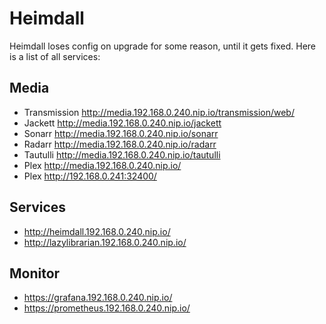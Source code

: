 # Heimdall

Heimdall loses config on upgrade for some reason, until it gets fixed. Here is a list of all services:

## Media

* Transmission http://media.192.168.0.240.nip.io/transmission/web/
* Jackett      http://media.192.168.0.240.nip.io/jackett
* Sonarr       http://media.192.168.0.240.nip.io/sonarr
* Radarr       http://media.192.168.0.240.nip.io/radarr
* Tautulli     http://media.192.168.0.240.nip.io/tautulli
* Plex         http://media.192.168.0.240.nip.io/
* Plex         http://192.168.0.241:32400/

## Services

* http://heimdall.192.168.0.240.nip.io/
* http://lazylibrarian.192.168.0.240.nip.io/

## Monitor

- https://grafana.192.168.0.240.nip.io/
- https://prometheus.192.168.0.240.nip.io/
